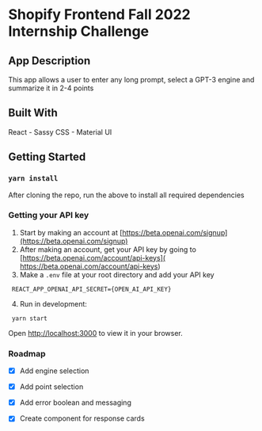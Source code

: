 # Shopify Frontend Fall 2022 Internship Challenge

## App Description

This app allows a user to enter any long prompt, select a GPT-3 engine and summarize it in 2-4 points

## Built With
React - Sassy CSS - Material UI

## Getting Started
 
### `yarn install`

After cloning the repo, run the above to install all required dependencies

### Getting your API key

1. Start by making an account at [https://beta.openai.com/signup](https://beta.openai.com/signup)
2. After making an account, get your API key by going to [https://beta.openai.com/account/api-keys]( https://beta.openai.com/account/api-keys)
3. Make a `.env` file at your root directory and add your API key 
  ```
   REACT_APP_OPENAI_API_SECRET={OPEN_AI_API_KEY}
   ```
4. Run in development:
  ```
   yarn start
   ```
  Open [http://localhost:3000](http://localhost:3000) to view it in your browser.

### Roadmap
- [x] Add engine selection
- [x] Add point selection
- [x] Add error boolean and messaging
- [x] Create component for response cards

